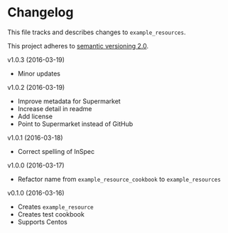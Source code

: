 # Changelog

This file tracks and describes changes to `example_resources`.

This project adheres to [semantic versioning 2.0][semver].

v1.0.3 (2016-03-19)

- Minor updates

v1.0.2 (2016-03-19)

- Improve metadata for Supermarket
- Increase detail in readme
- Add license
- Point to Supermarket instead of GitHub

v1.0.1 (2016-03-18)

- Correct spelling of InSpec

v1.0.0 (2016-03-17)

- Refactor name from `example_resource_cookbook` to `example_resources`

v0.1.0 (2016-03-16)

- Creates `example_resource`
- Creates test cookbook
- Supports Centos

[semver]: http://semver.org/
